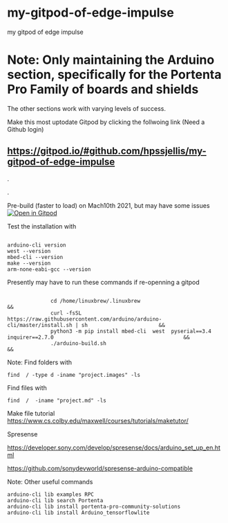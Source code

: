 # my-gitpod-of-edge-impulse
my gitpod of edge impulse



# Note: Only maintaining the Arduino section, specifically for the Portenta Pro Family of boards and shields

The other sections work with varying levels of success.

Make this most uptodate Gitpod by clicking the follwoing link (Need a Github login)
## https://gitpod.io/#github.com/hpssjellis/my-gitpod-of-edge-impulse


.

.

Pre-build (faster to load) on Mach10th 2021, but may have some issues
[![Open in Gitpod](https://gitpod.io/button/open-in-gitpod.svg)](https://gitpod.io/#snapshot/8517045d-85d0-4fe1-a4c2-1e53e58a29db)


Test the installation with

```

arduino-cli version
west --version
mbed-cli --version
make --version
arm-none-eabi-gcc --version

```





Presently may have to run these commands if re-openning a gitpod

```

              cd /home/linuxbrew/.linuxbrew                                                                                 &&
              curl -fsSL https://raw.githubusercontent.com/arduino/arduino-cli/master/install.sh | sh                       &&
              python3 -m pip install mbed-cli  west  pyserial==3.4 inquirer==2.7.0                                          &&
              ./arduino-build.sh                                                                                            && 
```



Note: Find folders with

```
find  / -type d -iname "project.images" -ls

```

Find files with

```
find  /  -iname "project.md" -ls
```


Make file tutorial   https://www.cs.colby.edu/maxwell/courses/tutorials/maketutor/  



Spresense

https://developer.sony.com/develop/spresense/docs/arduino_set_up_en.html

https://github.com/sonydevworld/spresense-arduino-compatible


Note: Other useful commands

```
arduino-cli lib examples RPC
arduino-cli lib search Portenta
arduino-cli lib install portenta-pro-community-solutions
arduino-cli lib install Arduino_tensorflowlite


```
